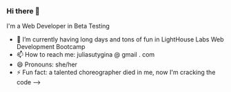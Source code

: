 ### Hi there 👋

I'm a Web Developer in Beta Testing

- 🌱 I’m currently having long days and tons of fun in LightHouse Labs Web Development Bootcamp
- 📫 How to reach me: juliasutygina @ gmail . com
- 😄 Pronouns: she/her
- ⚡ Fun fact: a talented choreographer died in me, now I'm cracking the code
-->
